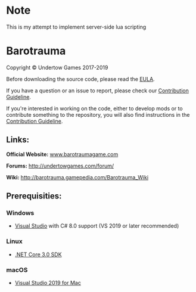 # Note 
This is my attempt to implement server-side lua scripting


# Barotrauma
Copyright © Undertow Games 2017-2019

Before downloading the source code, please read the [EULA](EULA.txt).

If you have a question or an issue to report, please check our [Contribution Guideline](https://github.com/Regalis11/Barotrauma/blob/master/CONTRIBUTING.md).

If you're interested in working on the code, either to develop mods or to contribute something to the repository, you will also find instructions in the [Contribution Guideline](https://github.com/Regalis11/Barotrauma/blob/master/CONTRIBUTING.md).

## Links:

**Official Website:** www.barotraumagame.com

**Forums:** http://undertowgames.com/forum/

**Wiki:** http://barotrauma.gamepedia.com/Barotrauma_Wiki

## Prerequisities:
### Windows
- [Visual Studio](https://www.visualstudio.com/vs/community/) with C# 8.0 support (VS 2019 or later recommended)
### Linux
- [.NET Core 3.0 SDK](https://docs.microsoft.com/en-us/dotnet/core/install/linux-package-manager-ubuntu-1904)
### macOS
- [Visual Studio 2019 for Mac](https://visualstudio.microsoft.com/vs/mac/)
